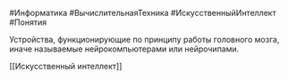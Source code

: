 #Информатика #ВычислительнаяТехника #ИскусственныйИнтеллект #Понятия

Устройства, функционирующие по принципу работы головного мозга, иначе называемые нейрокомпьютерами или нейрочипами.

[[Искусственный интеллект]]